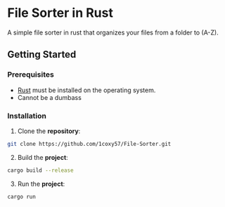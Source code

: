 
# File Sorter in Rust

A simple file sorter in rust that organizes your files from a folder to (A-Z).
## Getting Started

### Prerequisites

- [Rust](https://www.rust-lang.org/learn/get-started) must be installed on the operating system.
- Cannot be a dumbass

### Installation

1. Clone the **repository**:
```bash
git clone https://github.com/1coxy57/File-Sorter.git
```
2. Build the **project**:
```bash
cargo build --release
```
3. Run the **project**: 
```bash
cargo run
```
